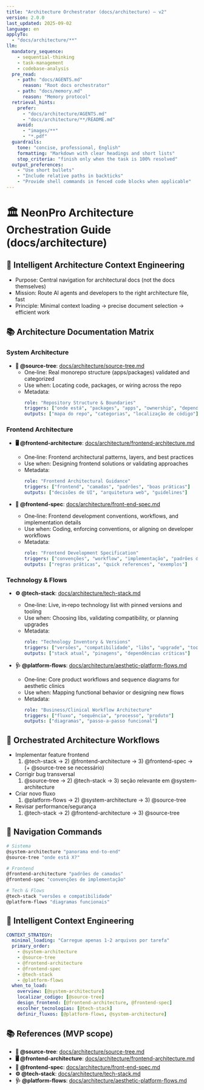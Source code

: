 ```yaml
---
title: "Architecture Orchestrator (docs/architecture) — v2"
version: 2.0.0
last_updated: 2025-09-02
language: en
applyTo:
  - "docs/architecture/**"
llm:
  mandatory_sequence:
    - sequential-thinking
    - task-management
    - codebase-analysis
  pre_read:
    - path: "docs/AGENTS.md"
      reason: "Root docs orchestrator"
    - path: "docs/memory.md"
      reason: "Memory protocol"
  retrieval_hints:
    prefer:
      - "docs/architecture/AGENTS.md"
      - "docs/architecture/**/README.md"
    avoid:
      - "images/**"
      - "*.pdf"
  guardrails:
    tone: "concise, professional, English"
    formatting: "Markdown with clear headings and short lists"
    stop_criteria: "finish only when the task is 100% resolved"
  output_preferences:
    - "Use short bullets"
    - "Include relative paths in backticks"
    - "Provide shell commands in fenced code blocks when applicable"
---
```


# 🏛️ NeonPro Architecture Orchestration Guide (docs/architecture)

## 🧠 Intelligent Architecture Context Engineering

- Purpose: Central navigation for architectural docs (not the docs themselves)
- Mission: Route AI agents and developers to the right architecture file, fast
- Principle: Minimal context loading → precise document selection → efficient work

## 📚 Architecture Documentation Matrix

### System Architecture

<!-- Omitted for MVP: system-architecture big‑picture doc removed to keep scope lean. -->

- **🌳 @source-tree**: [docs/architecture/source-tree.md](./source-tree.md)
  - One‑line: Real monorepo structure (apps/packages) validated and categorized
  - Use when: Locating code, packages, or wiring across the repo
  - Metadata:
    ```yaml
    role: "Repository Structure & Boundaries"
    triggers: ["onde está", "packages", "apps", "ownership", "dependências"]
    outputs: ["mapa do repo", "categorias", "localização de código"]
    ```

### Frontend Architecture

- **🖥️ @frontend-architecture**: [docs/architecture/frontend-architecture.md](./frontend-architecture.md)
  - One‑line: Frontend architectural patterns, layers, and best practices
  - Use when: Designing frontend solutions or validating approaches
  - Metadata:
    ```yaml
    role: "Frontend Architectural Guidance"
    triggers: ["frontend", "camadas", "padrões", "boas práticas"]
    outputs: ["decisões de UI", "arquitetura web", "guidelines"]
    ```

- **🧩 @frontend-spec**: [docs/architecture/front-end-spec.md](./front-end-spec.md)
  - One‑line: Frontend development conventions, workflows, and implementation details
  - Use when: Coding, enforcing conventions, or aligning on developer workflows
  - Metadata:
    ```yaml
    role: "Frontend Development Specification"
    triggers: ["convenções", "workflow", "implementação", "padrões de código"]
    outputs: ["regras práticas", "quick references", "exemplos"]
    ```

### Technology & Flows

- **⚙️ @tech-stack**: [docs/architecture/tech-stack.md](./tech-stack.md)
  - One‑line: Live, in‑repo technology list with pinned versions and tooling
  - Use when: Choosing libs, validating compatibility, or planning upgrades
  - Metadata:
    ```yaml
    role: "Technology Inventory & Versions"
    triggers: ["versões", "compatibilidade", "libs", "upgrade", "tooling"]
    outputs: ["stack atual", "pinagens", "dependências críticas"]
    ```

- **🩺 @platform-flows**: [docs/architecture/aesthetic-platform-flows.md](./aesthetic-platform-flows.md)
  - One‑line: Core product workflows and sequence diagrams for aesthetic clinics
  - Use when: Mapping functional behavior or designing new flows
  - Metadata:
    ```yaml
    role: "Business/Clinical Workflow Architecture"
    triggers: ["fluxo", "sequência", "processo", "produto"]
    outputs: ["diagramas", "passo-a-passo funcional"]
    ```

## 🔄 Orchestrated Architecture Workflows

- Implementar feature frontend
  1. @tech-stack → 2) @frontend-architecture → 3) @frontend-spec → (+ @source-tree se necessário)
- Corrigir bug transversal
  1. @source-tree → 2) @tech-stack → 3) seção relevante em @system-architecture
- Criar novo fluxo
  1. @platform-flows → 2) @system-architecture → 3) @source-tree
- Revisar performance/segurança
  1. @tech-stack → 2) @frontend-architecture → 3) @source-tree

## 🧭 Navigation Commands

```bash
# Sistema
@system-architecture "panorama end-to-end"
@source-tree "onde está X?"

# Frontend
@frontend-architecture "padrões de camadas"
@frontend-spec "convenções de implementação"

# Tech & Flows
@tech-stack "versões e compatibilidade"
@platform-flows "diagramas funcionais"
```

## 🧠 Intelligent Context Engineering

```yaml
CONTEXT_STRATEGY:
  minimal_loading: "Carregue apenas 1-2 arquivos por tarefa"
  primary_order:
    - @system-architecture
    - @source-tree
    - @frontend-architecture
    - @frontend-spec
    - @tech-stack
    - @platform-flows
  when_to_load:
    overview: [@system-architecture]
    localizar_codigo: [@source-tree]
    design_frontend: [@frontend-architecture, @frontend-spec]
    escolher_tecnologias: [@tech-stack]
    definir_fluxos: [@platform-flows, @system-architecture]
```

## 📚 References (MVP scope)
- **🌳 @source-tree**: [docs/architecture/source-tree.md](./source-tree.md)
- **🖥️ @frontend-architecture**: [docs/architecture/frontend-architecture.md](./frontend-architecture.md)
- **🧩 @frontend-spec**: [docs/architecture/front-end-spec.md](./front-end-spec.md)
- **⚙️ @tech-stack**: [docs/architecture/tech-stack.md](./tech-stack.md)
- **🩺 @platform-flows**: [docs/architecture/aesthetic-platform-flows.md](./aesthetic-platform-flows.md)
